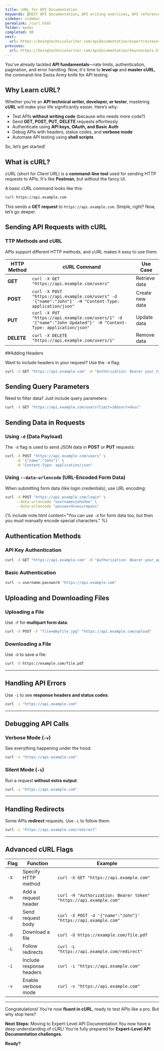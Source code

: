 ```yaml
---
title: cURL for API Documentation
keywords: [REST API documentation, API writing exercises, API reference, API documentation practice, API documentation test, API writing test, Technical Writing API exercises, API documentation challenges, API documentation best practices, hands-on API documentation, advanced API writing, API error handling, API authentication, cURL API testing, API debugging, command-line API testing]
sidebar: sidebar
permalink: /curl.html
folder: mydoc
completed: 90
next:
  url: https://beingtechnicalwriter.com/apidocumentation/expertrestexercise.html
previous:
  url: https://beingtechnicalwriter.com/apidocumentation/keyconcepts.html
---
```


You've already tackled **API fundamentals**—rate limits, authentication, pagination, and error handling. Now, it's time to **level up** and **master cURL**, the command-line Swiss Army knife for API testing. 

## Why Learn cURL?

Whether you’re an **API technical writer, developer, or tester**, mastering **cURL** will make your life significantly easier. Here’s why:

- Test APIs **without writing code** (because who needs more code?)
- Send **GET, POST, PUT, DELETE** requests effortlessly
- Authenticate using **API keys, OAuth, and Basic Auth**
- Debug APIs with headers, status codes, and **verbose mode**
- Automate API testing using **shell scripts**

So, let’s get started!

## What is cURL?

cURL (short for *Client URL*) is a **command-line tool** used for sending HTTP requests to APIs. It's like **Postman**, but without the fancy UI.

A basic cURL command looks like this:

```sh
curl https://api.example.com
```

This sends a **GET request** to `https://api.example.com`. Simple, right? Now, let’s go deeper.


## Sending API Requests with cURL

### TTP Methods and cURL

APIs support different HTTP methods, and cURL makes it easy to use them:

| HTTP Method | cURL Command | Use Case |
|------------|-------------|----------|
| **GET** | `curl -X GET "https://api.example.com/users"` | Retrieve data |
| **POST** | `curl -X POST "https://api.example.com/users" -d '{"name":"John"}' -H "Content-Type: application/json"` | Create new data |
| **PUT** | `curl -X PUT "https://api.example.com/users/1" -d '{"name":"John Updated"}' -H "Content-Type: application/json"` | Update data |
| **DELETE** | `curl -X DELETE "https://api.example.com/users/1"` | Remove data |

##Adding Headers

Want to include headers in your request? Use the `-H` flag:

```sh
curl -X GET "https://api.example.com" -H "Authorization: Bearer your_token"
```

## Sending Query Parameters

Need to filter data? Just include query parameters:

```sh
curl -X GET "https://api.example.com/users?limit=10&sort=desc"
```

## Sending Data in Requests

### **Using `-d` (Data Payload)**

The `-d` flag is used to send JSON data in **POST** or **PUT** requests:

```sh
curl -X POST "https://api.example.com/users" \
     -d '{"name":"John"}' \
     -H "Content-Type: application/json"
```

### **Using `--data-urlencode` (URL-Encoded Form Data)**

When submitting form data (like login credentials), use URL encoding:

```sh
curl -X POST "https://api.example.com/login" \
     --data-urlencode "username=johndoe" \
     --data-urlencode "password=securepass"
```

{% include note.html content="You can use `-d` for form data too, but then you must manually encode special characters." %}

## Authentication Methods

### **API Key Authentication**

```sh
curl -X GET "https://api.example.com" -H "Authorization: Bearer your_api_key"
```

### **Basic Authentication**

```sh
curl -u username:password "https://api.example.com"
```

## Uploading and Downloading Files

### **Uploading a File**

Use `-F` for **multipart form data**:

```sh
curl -X POST -F "file=@myfile.jpg" "https://api.example.com/upload"
```

### **Downloading a File**

Use `-O` to save a file:

```sh
curl -O https://example.com/file.pdf
```

---

## Handling API Errors

Use `-i` to see **response headers and status codes**:

```sh
curl -i "https://api.example.com"
```

---

## Debugging API Calls

### **Verbose Mode (`-v`)**

See everything happening under the hood:

```sh
curl -v "https://api.example.com"
```

### **Silent Mode (`-s`)**

Run a request **without extra output**:

```sh
curl -s "https://api.example.com"
```

---

## Handling Redirects

Some APIs **redirect** requests. Use `-L` to follow them:

```sh
curl -L "https://api.example.com/redirect"
```

---

## Advanced cURL Flags

| Flag | Function | Example |
|------|----------|---------|
| `-X` | Specify HTTP method | `curl -X GET "https://api.example.com"` |
| `-H` | Add a request header | `curl -H "Authorization: Bearer token" "https://api.example.com"` |
| `-d` | Send request body | `curl -X POST -d '{"name":"John"}' "https://api.example.com"` |
| `-O` | Download a file | `curl -O https://example.com/file.pdf` |
| `-L` | Follow redirects | `curl -L "https://api.example.com/redirect"` |
| `-i` | Include response headers | `curl -i "https://api.example.com"` |
| `-v` | Enable verbose mode | `curl -v "https://api.example.com"` |

---

Congratulations! You’re now **fluent in cURL**, ready to test APIs like a pro. But why stop here?

**Next Steps:** Moving to Expert-Level API Documentation
You now have a deep understanding of cURL! You're fully prepared for **Expert-Level API Documentation challenges.**

**Ready?**

